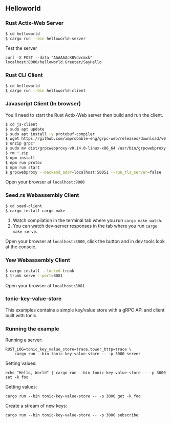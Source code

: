 ## Helloworld

### Rust Actix-Web Server

```bash
$ cd helloworld
$ cargo run --bin helloworld-server
```

Test the server

`curl -X POST --data "AAAAAAcKBVdvcmxk" localhost:8080/helloworld.Greeter/SayHello`

### Rust CLI Client

```bash
$ cd helloworld
$ cargo run --bin helloworld-client
```

### Javascript Client (In browser)

You'll need to start the Rust Actix-Web server then build and run the client.

```bash
$ cd js-client
$ sudo apt update
$ sudo apt install -y protobuf-compiler
$ wget https://github.com/improbable-eng/grpc-web/releases/download/v0.14.0/grpcwebproxy-v0.14.0-linux-x86_64.zip
$ unzip grpc*
$ sudo mv dist/grpcwebproxy-v0.14.0-linux-x86_64 /usr/bin/grpcwebproxy
$ rm *.zip
$ npm install
$ npm run protoc
$ npm run start
$ grpcwebproxy --backend_addr=localhost:50051 --run_tls_server=false
```

Open your browser at `localhost:9000`

### Seed.rs Webassembly Client

```bash
$ cd seed-client
$ cargo install cargo-make
```

1. Watch compilation in the terminal tab where you run `cargo make watch`.
1. You can watch dev-server responses in the tab where you run `cargo make serve`.

Open your browser at `localhost:8000`, click the button and in dev tools look at the console.

### Yew Webassembly Client

```bash
$ cargo install --locked trunk
$ trunk serve --port=8081
```

Open your browser at `localhost:8081`

### tonic-key-value-store

This examples contains a simple key/value store with a gRPC API and client built with tonic.

### Running the example

Running a server:

```
RUST_LOG=tonic_key_value_store=trace,tower_http=trace \
    cargo run --bin tonic-key-value-store -- -p 3000 server
```

Setting values:

```
echo "Hello, World" | cargo run --bin tonic-key-value-store -- -p 3000 set -k foo
```

Getting values:

```
cargo run --bin tonic-key-value-store -- -p 3000 get -k foo
```

Create a stream of new keys:

```
cargo run --bin tonic-key-value-store -- -p 3000 subscribe
```

